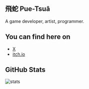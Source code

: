 ## 飛蛇 Pue-Tsuâ 

A game developer, artist, programmer.

## You can find here on

- [X](https://x.com/puetsua)
- [itch.io](https://puetsua.itch.io/)

## GitHub Stats
![stats](https://github-readme-stats.vercel.app/api?username=puetsua&show_icons=true&theme=midnight-purple&count_private=true)
